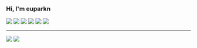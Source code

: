 ### Hi, I'm euparkn

<img src='https://img.shields.io/badge/React-61DAFB?logo=react&style=flat-square&logoColor=000'/> <img src='https://img.shields.io/badge/TypeScript-3178C6?logo=typescript&style=flat-square&logoColor=fff'/> <img src='https://img.shields.io/badge/JavaScript-F7DF1E?logo=javascript&style=flat-square&logoColor=000'/> <img src='https://img.shields.io/badge/HTML5-E34F26?logo=html5&style=flat-square&logoColor=fff'/> <img src='https://img.shields.io/badge/CSS3-1572B6?logo=css3&style=flat-square&logoColor=fff'/> <img src='https://img.shields.io/badge/Sass-CC6699?logo=sass&style=flat-square&logoColor=fff'/>

---

<a href='https://github.com/euparkn' target='_blank'><img src='https://img.shields.io/badge/@euparkn-181717?logo=github&style=flat-square&logoColor=fff'/></a> <a href='https://park-dev.tistory.com/' target='_blank'><img src='https://img.shields.io/badge/Blog-000000?logo=tistory&style=flat-square&logoColor=fff'/></a>
